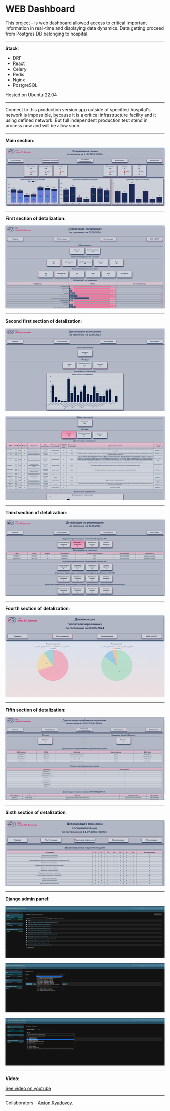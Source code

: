 # WEB Dashboard

This project - is web dashboard allowed access to critical important information in real-time
and displaying data dynamics.
Data getting proceed from Postgres DB belonging to hospital.
___
**Stack**:
- DRF
- React 
- Celery
- Redis
- Nginx
- PostgreSQL

Hosted on Ubuntu 22.04
___
Connect to this production version app outside of specified hospital's network is impossible,  because it is a critical infrastructure facility and it using defined network.
But full independent production test stend in process now and will be allow soon.
___
**Main section**:

![Image alt](https://github.com/vlf0/Dashboard_media/blob/main/media/m1.png)
___
**First section of detalization**:

![Image alt](https://github.com/vlf0/Dashboard_media/blob/main/media/Screenshot_3.png)
___
**Second first section of detalization**:

![Image alt](https://github.com/vlf0/Dashboard_media/blob/main/media/Screenshot_4.png)

![Image alt](https://github.com/vlf0/Dashboard_media/blob/main/media/Screenshot_5.png)
___
**Third section of detalization**:

![Image alt](https://github.com/vlf0/Dashboard_media/blob/main/media/Screenshot_6.png)
___
**Fourth section of detalization**:

![Image alt](https://github.com/vlf0/Dashboard_media/blob/main/media/Screenshot_7.png)
___
**Fifth section of detalization**:

![Image alt](https://github.com/vlf0/Dashboard_media/blob/main/media/m2.png)
___
**Sixth section of detalization**:

![Image alt](https://github.com/vlf0/Dashboard_media/blob/main/media/m4.png)
___
**Django admin panel**:

![Image alt](https://github.com/vlf0/Dashboard_media/blob/main/media/Screenshot_8.png)

![Image alt](https://github.com/vlf0/Dashboard_media/blob/main/media/Screenshot_9.png)

![Image alt](https://github.com/vlf0/Dashboard_media/blob/main/media/Screenshot_10.png)
___
**Video**:

[See video on youtube](https://youtu.be/q1TYwLYQbUI)
___
Collaborators - [Anton Ryadovoy](https://github.com/AntonRyadovoy).
